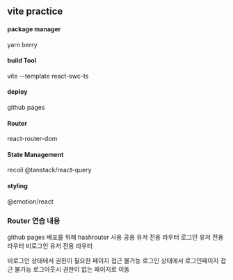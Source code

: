 
## vite practice

#### package manager
yarn berry

#### build Tool
vite --template react-swc-ts

#### deploy
github pages

#### Router
react-router-dom

#### State Management
recoil
@tanstack/react-query

#### styling
@emotion/react


### Router 연습 내용
github pages 배포를 위해 hashrouter 사용
공용 유저 전용 라우터
로그인 유저 전용 라우터
비로그인 유저 전용 라우터

비로그인 상태에서 권한이 필요한 페이지 접근 불가능
로그인 상태에서 로그인페이지 접근 불가능
로그아웃시 권한이 없는 페이지로 이동